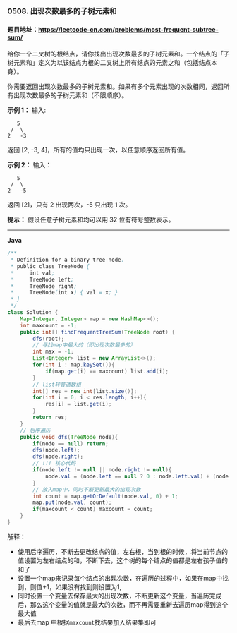 ### 0508. 出现次数最多的子树元素和

#### 题目地址：https://leetcode-cn.com/problems/most-frequent-subtree-sum/

给你一个二叉树的根结点，请你找出出现次数最多的子树元素和。一个结点的「子树元素和」定义为以该结点为根的二叉树上所有结点的元素之和（包括结点本身）。

你需要返回出现次数最多的子树元素和。如果有多个元素出现的次数相同，返回所有出现次数最多的子树元素和（不限顺序）。



**示例 1：**
输入:

```
   5
 /  \
2   -3
```

返回 [2, -3, 4]，所有的值均只出现一次，以任意顺序返回所有值。

**示例 2：**
输入：

```
   5
 /  \
2   -5
```

返回 [2]，只有 2 出现两次，-5 只出现 1 次。

**提示：** 假设任意子树元素和均可以用 32 位有符号整数表示。

---

**Java**

``` java
/**
 * Definition for a binary tree node.
 * public class TreeNode {
 *     int val;
 *     TreeNode left;
 *     TreeNode right;
 *     TreeNode(int x) { val = x; }
 * }
 */
class Solution {
    Map<Integer, Integer> map = new HashMap<>();
    int maxcount = -1;
    public int[] findFrequentTreeSum(TreeNode root) {
        dfs(root);
        // 寻找map中最大的（即出现次数最多的）
        int max = -1;
        List<Integer> list = new ArrayList<>();
        for(int i : map.keySet()){
            if(map.get(i) == maxcount) list.add(i);
        }
        // list转普通数组
        int[] res = new int[list.size()];
        for(int i = 0; i < res.length; i++){
            res[i] = list.get(i);
        }
        return res;
    }
    // 后序遍历
    public void dfs(TreeNode node){
        if(node == null) return;
        dfs(node.left);
        dfs(node.right);
        // !!! 核心代码
        if(node.left != null || node.right != null){
            node.val = (node.left == null ? 0 : node.left.val) + (node.right == null ? 0 : node.right.val) + node.val;
        }
        // 放入map中，同时不断更新最大的出现次数
        int count = map.getOrDefault(node.val, 0) + 1;
        map.put(node.val, count);
        if(maxcount < count) maxcount = count;
    }
}
```

解释：

- 使用后序遍历，不断去更改结点的值，左右根，当到根的时候，将当前节点的值设置为左右结点的和，不断下去，这个树的每个结点的值都是左右孩子值的和了
- 设置一个map来记录每个结点的出现次数，在遍历的过程中，如果在map中找到，则值+1，如果没有找到则设置为1,
- 同时设置一个变量去保存最大的出现次数，不断更新这个变量，当遍历完成后，那么这个变量的值就是最大的次数，而不再需要重新去遍历map得到这个最大值
- 最后去map 中根据`maxcount`找结果加入结果集即可